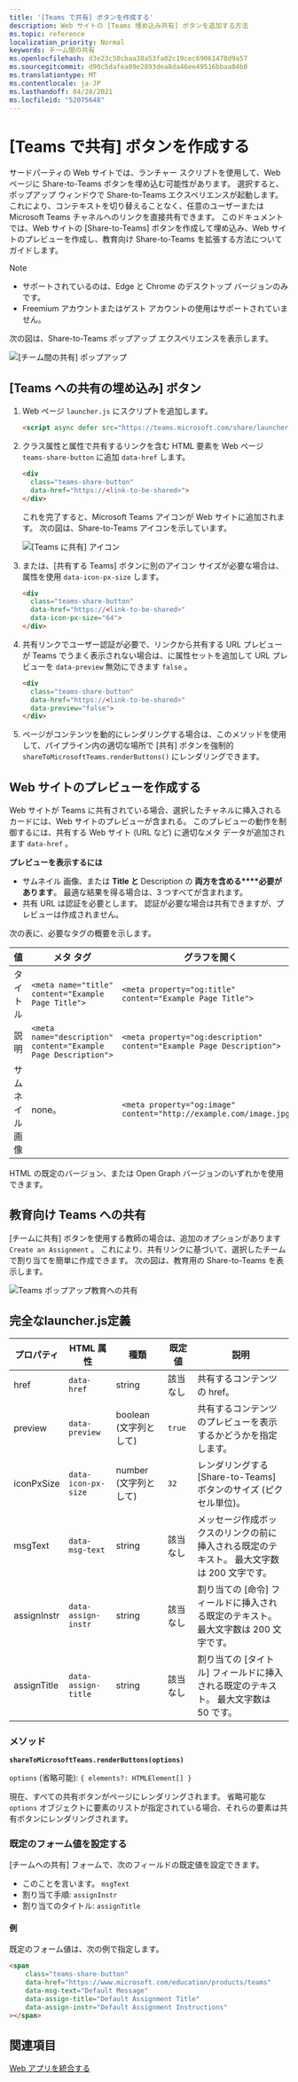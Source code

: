 ```yaml
---
title: '[Teams で共有] ボタンを作成する'
description: Web サイトの [Teams 埋め込み共有] ボタンを追加する方法
ms.topic: reference
localization_priority: Normal
keywords: チーム間の共有
ms.openlocfilehash: d3e23c50cbaa38a53fa02c19cec69061478d9a57
ms.sourcegitcommit: d90c5dafea09e2893dea8da46ee49516bbaa04b0
ms.translationtype: MT
ms.contentlocale: ja-JP
ms.lasthandoff: 04/28/2021
ms.locfileid: "52075648"
---
```

# <a name="create-share-to-teams-button"></a>[Teams で共有] ボタンを作成する

サードパーティの Web サイトでは、ランチャー スクリプトを使用して、Web ページに Share-to-Teams ボタンを埋め込む可能性があります。 選択すると、ポップアップ ウィンドウで Share-to-Teams エクスペリエンスが起動します。 これにより、コンテキストを切り替えることなく、任意のユーザーまたは Microsoft Teams チャネルへのリンクを直接共有できます。 このドキュメントでは、Web サイトの [Share-to-Teams] ボタンを作成して埋め込み、Web サイトのプレビューを作成し、教育向け Share-to-Teams を拡張する方法についてガイドします。

> [!NOTE]
> * サポートされているのは、Edge と Chrome のデスクトップ バージョンのみです。
> * Freemium アカウントまたはゲスト アカウントの使用はサポートされていません。  

次の図は、Share-to-Teams ポップアップ エクスペリエンスを表示します。

![[チーム間の共有] ポップアップ](~/assets/images/share-to-teams-popup.png)

## <a name="embed-a-share-to-teams-button"></a>[Teams への共有の埋め込み] ボタン

1. Web ページ `launcher.js` にスクリプトを追加します。

    ```html
    <script async defer src="https://teams.microsoft.com/share/launcher.js"></script>
    ```

1. クラス属性と属性で共有するリンクを含む HTML 要素を Web ページ `teams-share-button` に追加 `data-href` します。

    ```html
    <div
      class="teams-share-button"
      data-href="https://<link-to-be-shared>">
    </div>
    ```

    これを完了すると、Microsoft Teams アイコンが Web サイトに追加されます。 次の図は、Share-to-Teams アイコンを示しています。

    ![[Teams に共有] アイコン](~/assets/icons/share-to-teams-icon.png)

1. または、[共有する Teams] ボタンに別のアイコン サイズが必要な場合は、属性を使用 `data-icon-px-size` します。

    ```html
    <div
      class="teams-share-button"
      data-href="https://<link-to-be-shared>"
      data-icon-px-size="64">
    </div>
    ```
1. 共有リンクでユーザー認証が必要で、リンクから共有する URL プレビューが Teams でうまく表示されない場合は、に属性セットを追加して URL プレビューを `data-preview` 無効にできます `false` 。

    ```html
    <div
      class="teams-share-button"
      data-href="https://<link-to-be-shared>"
      data-preview="false">
    </div>
    ```

1. ページがコンテンツを動的にレンダリングする場合は、このメソッドを使用して、パイプライン内の適切な場所で [共有] ボタンを強制的 `shareToMicrosoftTeams.renderButtons()` にレンダリングできます。 

## <a name="craft-your-website-preview"></a>Web サイトのプレビューを作成する

Web サイトが Teams に共有されている場合、選択したチャネルに挿入されるカードには、Web サイトのプレビューが含まれる。 このプレビューの動作を制御するには、共有する Web サイト (URL など) に適切なメタ データが追加されます `data-href` 。  

**プレビューを表示するには**

* サムネイル 画像、または **Title と** Description の **両方を含める****必要があります**。 最適な結果を得る場合は、3 つすべてが含まれます。
* 共有 URL は認証を必要とします。 認証が必要な場合は共有できますが、プレビューは作成されません。

次の表に、必要なタグの概要を示します。

|値|メタ タグ| グラフを開く|
|----|----|----|
|タイトル|`<meta name="title" content="Example Page Title">`|`<meta property="og:title" content="Example Page Title">`|
|説明|`<meta name="description" content="Example Page Description">`|`<meta property="og:description" content="Example Page Description">`|
|サムネイル 画像| none。 |`<meta property="og:image" content="http://example.com/image.jpg">`|

HTML の既定のバージョン、または Open Graph バージョンのいずれかを使用できます。

## <a name="share-to-teams-for-education"></a>教育向け Teams への共有

[チームに共有] ボタンを使用する教師の場合は、追加のオプションがあります `Create an Assignment` 。 これにより、共有リンクに基づいて、選択したチームで割り当てを簡単に作成できます。 次の図は、教育用の Share-to-Teams を表示します。 

![Teams ポップアップ教育への共有](~/assets/images/share-to-teams-popup-edu.png)

## <a name="full-launcherjs-definition"></a>完全なlauncher.js定義

| プロパティ | HTML 属性 | 種類 | 既定値 | 説明 |
| -------------- | ---------------------- | --------------------- | ------- | ---------------------------------------------------------------------- |
| href | `data-href` | string | 該当なし | 共有するコンテンツの href。 |
| preview | `data-preview` | boolean (文字列として) | `true` | 共有するコンテンツのプレビューを表示するかどうかを指定します。 |
| iconPxSize | `data-icon-px-size` | number (文字列として) | `32` | レンダリングする [Share-to-Teams] ボタンのサイズ (ピクセル単位)。 |
| msgText | `data-msg-text` | string | 該当なし | メッセージ作成ボックスのリンクの前に挿入される既定のテキスト。 最大文字数は 200 文字です。 |
| assignInstr | `data-assign-instr` | string | 該当なし | 割り当ての [命令] フィールドに挿入される既定のテキスト。 最大文字数は 200 文字です。 |
| assignTitle | `data-assign-title` | string | 該当なし | 割り当ての [タイトル] フィールドに挿入される既定のテキスト。 最大文字数は 50 です。 |

### <a name="methods"></a>メソッド

**`shareToMicrosoftTeams.renderButtons(options)`**

`options` (省略可能): `{ elements?: HTMLElement[] }`

現在、すべての共有ボタンがページにレンダリングされます。 省略可能な `options` オブジェクトに要素のリストが指定されている場合、それらの要素は共有ボタンにレンダリングされます。

### <a name="set-default-form-values"></a>既定のフォーム値を設定する

[チームへの共有] フォームで、次のフィールドの既定値を設定できます。

* このことを言います。 `msgText`
* 割り当て手順: `assignInstr`
* 割り当てのタイトル: `assignTitle`

#### <a name="example"></a>例

 既定のフォーム値は、次の例で指定します。

```html
<span
    class="teams-share-button"
    data-href="https://www.microsoft.com/education/products/teams"
    data-msg-text="Default Message"
    data-assign-title="Default Assignment Title"
    data-assign-instr="Default Assignment Instructions"
></span>
```

## <a name="see-also"></a>関連項目

[Web アプリを統合する](~/samples/integrate-web-apps-overview.md)
